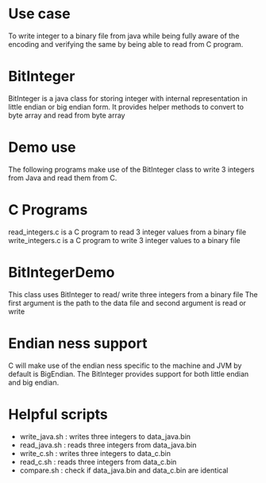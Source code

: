 # Use case
To write integer to a binary file from java while being fully aware of the encoding and verifying the same by being able to read from C program.

# BitInteger
BitInteger is a java class for storing integer with internal representation in little endian or big endian form.
It provides helper methods to convert to byte array and read from byte array

# Demo use
The following programs make use of the BitInteger class to write 3 integers from Java and read them from C.

# C Programs
read_integers.c is a C program to read 3 integer values from a binary file 
write_integers.c is a C program to write 3 integer values to a binary file 

# BitIntegerDemo
This class uses BitInteger to read/ write three integers from a binary file
The first argument is the path to the data file and second argument is read or write

# Endian ness support
C will make use of the endian ness specific to the machine and JVM by default is BigEndian. The BitInteger provides support for both little endian and big endian.

# Helpful scripts
* write_java.sh : writes three integers to data_java.bin
* read_java.sh : reads three integers from data_java.bin
* write_c.sh : writes three integers to data_c.bin
* read_c.sh : reads three integers from data_c.bin
* compare.sh : check if data_java.bin and data_c.bin are identical
